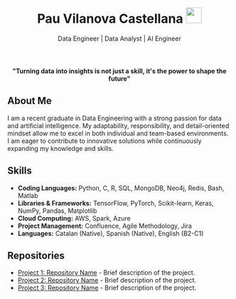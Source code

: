 <header>
    <h1 align="center">Pau Vilanova Castellana  <img src="https://media.giphy.com/media/hvRJCLFzcasrR4ia7z/giphy.gif" width="35"> </h1>
    <p align="center">Data Engineer | Data Analyst | AI Engineer</p>
</header>

<p align="center">
    <strong>"Turning data into insights is not just a skill, it's the power to shape the future"</strong>
</p>


<section>
    <h2>About Me</h2>
    <p>
        I am a recent graduate in Data Engineering with a strong passion for data and artificial intelligence. My adaptability, responsibility, and detail-oriented mindset allow me to excel in both individual and team-based environments. I am eager to contribute to innovative solutions while continuously expanding my knowledge and skills.
    </p>
</section>

<section>
    <h2>Skills</h2>
    <ul>
        <li><strong>Coding Languages:</strong> Python, C, R, SQL, MongoDB, Neo4j, Redis, Bash, Matlab</li>
        <li><strong>Libraries & Frameworks:</strong> TensorFlow, PyTorch, Scikit-learn, Keras, NumPy, Pandas, Matplotlib</li>
        <li><strong>Cloud Computing:</strong> AWS, Spark, Azure</li>
        <li><strong>Project Management:</strong> Confluence, Agile Methodology, Jira</li>
        <li><strong>Languages:</strong> Catalan (Native), Spanish (Native), English (B2-C1)</li>
    </ul>
</section>

<section>
    <h2>Repositories</h2>
    <ul class="repo-list">
        <li><a href="https://github.com/username/repository1" target="_blank">Project 1: Repository Name</a> - Brief description of the project.</li>
        <li><a href="https://github.com/username/repository2" target="_blank">Project 2: Repository Name</a> - Brief description of the project.</li>
        <li><a href="https://github.com/username/repository3" target="_blank">Project 3: Repository Name</a> - Brief description of the project.</li>
    </ul>
</section>

</body>
</html>
